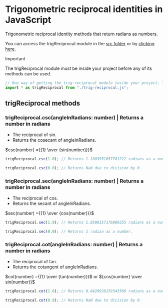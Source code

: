 # Trigonometric reciprocal identities in JavaScript

Trigonometric reciprocal identity methods that return radians as numbers.

You can access the trigReciprocal module in the [src folder](src) or by [clicking here](src/trig-reciprocal.js).

> [!IMPORTANT]
> The trigReciprocal module must be inside your project before any of its methods can be used.

```JavaScript
// One way of getting the trig-reciprocal module inside your project. This requires the module to be in the same folder as the file using this code.
import * as trigReciprocal from "./trig-reciprocal.js";
```

## trigReciprocal methods

### trigReciprocal.csc(angleInRadians: number) | Returns a number in radians

- The reciprocal of sin.
- Returns the cosecant of angleInRadians.

$csc(number) ={{1} \over {sin(number)}}$

```JavaScript
trigReciprocal.csc(1.0); // Returns 1.1883951057781212 radians as a number.
```

```JavaScript
trigReciprocal.csc(0.0); // Returns NaN due to division by 0.
```

### trigReciprocal.sec(angleInRadians: number) | Returns a number in radians

- The reciprocal of cos.
- Returns the secant of angleInRadians.

$sec(number) ={{1} \over {cos(number)}}$

```JavaScript
trigReciprocal.sec(1.0); // Returns 1.8508157176809255 radians as a number.
```

```JavaScript
trigReciprocal.sec(0.0); // Returns 1 radian as a number.
```

### trigReciprocal.cot(angleInRadians: number) | Returns a number in radians

- The reciprocal of tan.
- Returns the cotangent of angleInRadians.

$cot(number) ={{1} \over {tan(number)}}$ or ${cos(number) \over sin(number)}$

```JavaScript
trigReciprocal.cot(1.0); // Returns 0.6420926159343306 radians as a number.
```

```JavaScript
trigReciprocal.cot(0.0); // Returns NaN due to division by 0.
```
